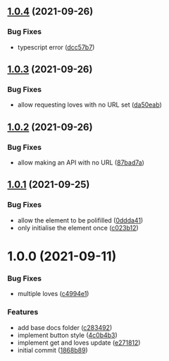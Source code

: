 ## [1.0.4](https://github.com/gil0mendes/page-loves/compare/v1.0.3...v1.0.4) (2021-09-26)


### Bug Fixes

* typescript error ([dcc57b7](https://github.com/gil0mendes/page-loves/commit/dcc57b7228661e37435806db4450ce52d9301e86))

## [1.0.3](https://github.com/gil0mendes/page-loves/compare/v1.0.2...v1.0.3) (2021-09-26)


### Bug Fixes

* allow requesting loves with no URL set ([da50eab](https://github.com/gil0mendes/page-loves/commit/da50eab6b904983274a7e9e02ceed1d302e3debb))

## [1.0.2](https://github.com/gil0mendes/page-loves/compare/v1.0.1...v1.0.2) (2021-09-26)


### Bug Fixes

* allow  making an API with no URL ([87bad7a](https://github.com/gil0mendes/page-loves/commit/87bad7ae5e153eb683a951bcc3ebc36e00c66d60))

## [1.0.1](https://github.com/gil0mendes/page-loves/compare/v1.0.0...v1.0.1) (2021-09-25)


### Bug Fixes

* allow the element to be polifilled ([0ddda41](https://github.com/gil0mendes/page-loves/commit/0ddda4166bdf2c55506938dea513d9bc91710ebf))
* only initialise the element once ([c023b12](https://github.com/gil0mendes/page-loves/commit/c023b12b9ecc457e6e93883dcc58cd8fd71347da))

# 1.0.0 (2021-09-11)


### Bug Fixes

* multiple loves ([c4994e1](https://github.com/gil0mendes/page-loves/commit/c4994e17b1d0b6f87f2669ded857b625544af3f7))


### Features

* add base docs folder ([c283492](https://github.com/gil0mendes/page-loves/commit/c28349235313063587929fb7b764fd8833c79e3a))
* implement button style ([4c0b4b3](https://github.com/gil0mendes/page-loves/commit/4c0b4b3a67f69431d32ebbb88cd2ee5533f46bfe))
* implement get and loves update ([e271812](https://github.com/gil0mendes/page-loves/commit/e271812a4ab472727db184f7360261efb4442b5c))
* initial commit ([1868b89](https://github.com/gil0mendes/page-loves/commit/1868b894bc87f65aa60340fd446a2206b0f1a809))
